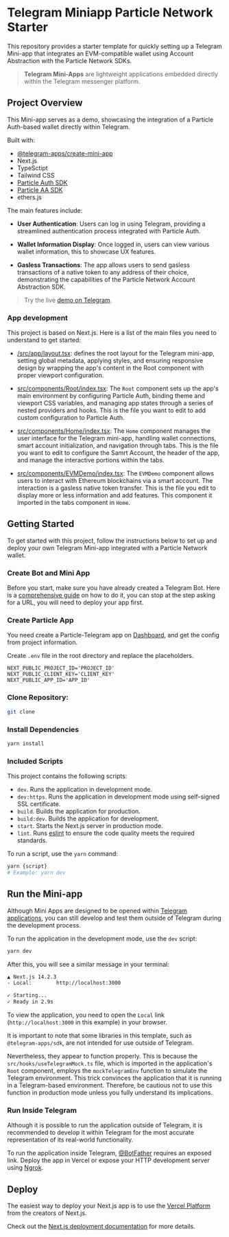 # Telegram Miniapp Particle Network Starter

This repository provides a starter template for quickly setting up a Telegram Mini-app that integrates an EVM-compatible wallet using Account Abstraction with the Particle Network SDKs. 

> **Telegram Mini-Apps** are lightweight applications embedded directly within the Telegram messenger platform.

## Project Overview

This Mini-app serves as a demo, showcasing the integration of a Particle Auth-based wallet directly within Telegram. 

Built with:

- [@telegram-apps/create-mini-app](https://docs.telegram-mini-apps.com/packages/telegram-apps-create-mini-app)
- Next.js
- TypeSctipt
- Tailwind CSS
- [Particle Auth SDK](https://developers.particle.network/docs/building-with-particle-auth)
- [Particle AA SDK](https://developers.particle.network/reference/introduction-to-smart-waas)
- ethers.js

The main features include:

- **User Authentication**: Users can log in using Telegram, providing a streamlined authentication process integrated with Particle Auth.

- **Wallet Information Display**: Once logged in, users can view various wallet information, this to showcase UX features.

- **Gasless Transactions**: The app allows users to send gasless transactions of a native token to any address of their choice, demonstrating the capabilities of the Particle Network Account Abstraction SDK.

> Try the live <a href="https://t.me/particle_auth_demo_bot/particle" target="_blank" rel="noopener noreferrer">demo on Telegram</a>.

### App development

This project is based on Next.js. Here is a list of the main files you need to understand to get started:

- [/src/app/layout.tsx](https://github.com/soos3d/tg-miniapp-particle-starter/blob/main/src/app/layout.tsx): defines the root layout for the Telegram mini-app, setting global metadata, applying styles, and ensuring responsive design by wrapping the app's content in the Root component with proper viewport configuration.

- [src/components/Root/index.tsx](https://github.com/soos3d/tg-miniapp-particle-starter/blob/main/src/components/Root/index.tsx): The `Root` component sets up the app's main environment by configuring Particle Auth, binding theme and viewport CSS variables, and managing app states through a series of nested providers and hooks. This is the file you want to edit to add custom configuration to Particle Auth.

- [src/components/Home/index.tsx](https://github.com/soos3d/tg-miniapp-particle-starter/blob/main/src/components/Home/index.tsx): The `Home` component manages the user interface for the Telegram mini-app, handling wallet connections, smart account initialization, and navigation through tabs. This is the file you want to edit to configure the Samrt Account, the header of the app, and manage the interactive portions within the tabs.

- [src/components/EVMDemo/index.tsx](https://github.com/soos3d/tg-miniapp-particle-starter/blob/main/src/components/EVMDemo/index.tsx): The `EVMDemo` component allows users to interact with Ethereum blockchains via a smart account. The interaction is a gasless native token transfer. This is the file you edit to display more or less information and add features. This component it imported in the tabs component in `Home`.

## Getting Started

To get started with this project, follow the instructions below to set up and deploy your own Telegram Mini-app integrated with a Particle Network wallet.

### Create Bot and Mini App

Before you start, make sure you have already created a Telegram Bot.
Here is
a [comprehensive guide](https://docs.telegram-mini-apps.com/platform/creating-new-app) on how to
do it, you can stop at the step asking for a URL, you will need to deploy your app first.

### Create Particle App

You need create a Particle-Telegram app on [Dashboard](https://dashboard.particle.network/), and get the config from project information.   

Create `.env` file in the root directory and replace the placeholders.   

```env
NEXT_PUBLIC_PROJECT_ID='PROJECT_ID'
NEXT_PUBLIC_CLIENT_KEY='CLIENT_KEY'
NEXT_PUBLIC_APP_ID='APP_ID'
```

### Clone Repository:

```sh
git clone
```

### Install Dependencies

```Bash
yarn install
```

### Included Scripts

This project contains the following scripts:

- `dev`. Runs the application in development mode.
- `dev:https`. Runs the application in development mode using self-signed SSL certificate.
- `build`. Builds the application for production.
- `build:dev`. Builds the application for development.
- `start`. Starts the Next.js server in production mode.
- `lint`. Runs [eslint](https://eslint.org/) to ensure the code quality meets the required
  standards.

To run a script, use the `yarn` command:

```Bash
yarn {script}
# Example: yarn dev
```

## Run the Mini-app

Although Mini Apps are designed to be opened
within [Telegram applications](https://docs.telegram-mini-apps.com/platform/about#supported-applications),
you can still develop and test them outside of Telegram during the development process.

To run the application in the development mode, use the `dev` script:

```bash
yarn dev
```

After this, you will see a similar message in your terminal:

```bash
▲ Next.js 14.2.3
- Local:        http://localhost:3000

✓ Starting...
✓ Ready in 2.9s
```

To view the application, you need to open the `Local`
link (`http://localhost:3000` in this example) in your browser.

It is important to note that some libraries in this template, such as `@telegram-apps/sdk`, are not
intended for use outside of Telegram.

Nevertheless, they appear to function properly. This is because the `src/hooks/useTelegramMock.ts`
file, which is imported in the application's `Root` component, employs the `mockTelegramEnv`
function to simulate the Telegram environment. This trick convinces the application that it is
running in a Telegram-based environment. Therefore, be cautious not to use this function in
production mode unless you fully understand its implications.

### Run Inside Telegram

Although it is possible to run the application outside of Telegram, it is recommended to develop it
within Telegram for the most accurate representation of its real-world functionality.

To run the application inside Telegram, [@BotFather](https://t.me/botfather) requires an exposed link. Deploy the app in Vercel or expose your HTTP development server using [Ngrok](https://ngrok.com/).

## Deploy

The easiest way to deploy your Next.js app is to use
the [Vercel Platform](https://vercel.com/new?utm_medium=default-template&filter=next.js&utm_source=create-next-app&utm_campaign=create-next-app-readme)
from the creators of Next.js.

Check out the [Next.js deployment documentation](https://nextjs.org/docs/deployment) for more
details.
